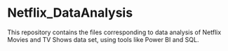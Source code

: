 # Netflix_DataAnalysis
This repository contains the files corresponding to data analysis of Netflix Movies and TV Shows data set, using tools like Power BI and SQL.
